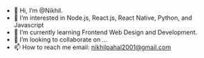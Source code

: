 - 👋 Hi, I’m @Nikhil.
- 👀 I’m interested in Node.js, React.js, React Native, Python, and Javascript
- 🌱 I’m currently learning Frontend Web Design and Development.
- 💞️ I’m looking to collaborate on ... 
- 📫 How to reach me email: nikhilpahal2001@gmail.com
<!---
Nikhil-pahal-js/Nikhil-pahal-js is a ✨ special ✨ repository because its `README.md` (this file) appears on your GitHub profile.
You can click the Preview link to take a look at your changes.
--->
